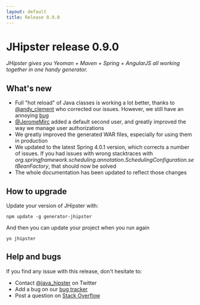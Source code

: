 ```yaml
---
layout: default
title: Release 0.9.0
---
```


JHipster release 0.9.0
==================

*JHipster gives you Yeoman + Maven + Spring + AngularJS all working together in one handy generator.*

What's new
----------

- Full "hot reload" of Java classes is working a lot better, thanks to [@andy_clement](https://twitter.com/andy_clement) who corrected our issues. However, we still have an annoying [bug](https://github.com/spring-projects/spring-loaded/issues/39)
- [@JeromeMirc](https://twitter.com/JeromeMirc) added a default second user, and greatly improved the way we manage user authorizations
- We greatly improved the generated WAR files, especially for using them in production
- We updated to the latest Spring 4.0.1 version, which corrects a number of issues. If you had issues with wrong stacktraces with *org.springframework.scheduling.annotation.SchedulingConfiguration.setBeanFactory*, that should now be solved
- The whole documentation has been updated to reflect those changes

<!--googleoff: index-->
How to upgrade
------------

Update your version of JHipster with:

```
npm update -g generator-jhipster
```

And then you can update your project when you run again

```
yo jhipster
```

Help and bugs
--------------

If you find any issue with this release, don't hesitate to:

- Contact [@java_hipster](https://twitter.com/java_hipster) on Twitter
- Add a bug on our [bug tracker](https://github.com/jhipster/generator-jhipster/issues?state=open)
- Post a question on [Stack Overflow](http://stackoverflow.com/tags/jhipster/info)
